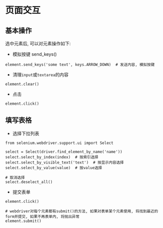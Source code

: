 # 页面交互

## 基本操作

选中元素后, 可以对元素操作如下:

- 模拟按键 send_keys()
```
element.send_keys('some text', keys.ARROW_DOWN)  # 发送内容, 模拟按键
```

- 清理`input`或`textarea`的内容
```
element.clear()    
```

- 点击
```
element.click()
```


## 填写表格

- 选择下拉列表

```
from selenium.webdriver.support.ui import Select

select = Select(driver.find_element_by_name('name'))
select.select_by_index(index)  # 按索引选择
select.select_by_visible_text('text')  # 按显示内容选择
select.select_by_value(value)  # 按value选择

# 取消选择
select.deselect_all()

```

- 提交表单

```
element.click()

# webdriver对每个元素都有submit()的方法, 如果对表单某个元素使用, 将找到最近的form并提交, 如果不再表单内, 将抛出异常
element.submit()

```